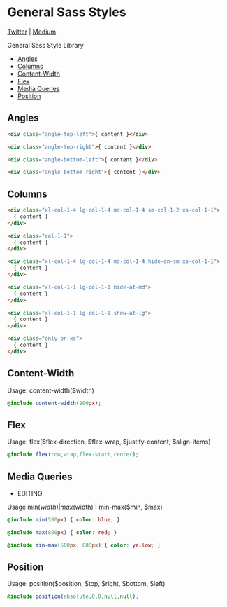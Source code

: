 # General Sass Styles

[Twitter](https://twitter.com/sudoawesome) | [Medium](https://medium.com/@sudoawesome)

General Sass Style Library

* [Angles](/styles/angles.scss)
* [Columns](/styles/columns.scss)
* [Content-Width](/styles/content.scss)
* [Flex](/styles/flex.scss)
* [Media Queries](/styles/media.scss)
* [Position](/styles/position.scss)

## Angles

```html
<div class="angle-top-left">{ content }</div>

<div class="angle-top-right">{ content }</div>

<div class="angle-bottom-left">{ content }</div>

<div class="angle-bottom-right">{ content }</div>
```

## Columns

```html
<div class="xl-col-1-4 lg-col-1-4 md-col-1-4 sm-col-1-2 xs-col-1-1">
  { content }
</div>

<div class="col-1-1">
  { content }
</div>

<div class="xl-col-1-4 lg-col-1-4 md-col-1-4 hide-on-sm xs-col-1-1">
  { content }
</div>

<div class="xl-col-1-1 lg-col-1-1 hide-at-md">
  { content }
</div>

<div class="xl-col-1-1 lg-col-1-1 show-at-lg">
  { content }
</div>

<div class="only-on-xs">
  { content }
</div>
```

## Content-Width

Usage: content-width($width)

```scss
@include content-width(900px);
```

## Flex

Usage: flex($flex-direction, $flex-wrap, $justify-content, $align-items)

```scss
@include flex(row,wrap,flex-start,center);
```

## Media Queries

* EDITING

Usage min($width) | max($width) | min-max($min, $max)

```scss
@include min(500px) { color: blue; }

@include max(800px) { color: red; }

@include min-max(500px, 800px) { color: yellow; }
```

## Position

Usage: position($position, $top, $right, $bottom, $left)

```scss
@include position(absolute,0,0,null,null);
```
